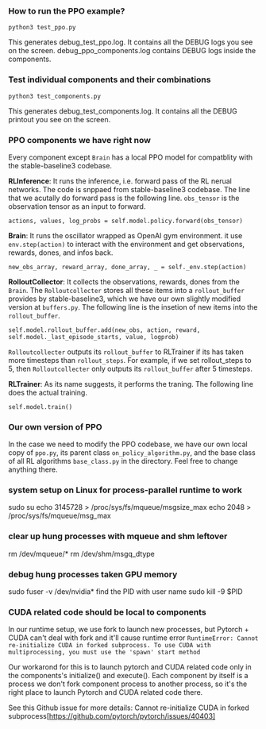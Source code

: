 ### How to run the PPO example?
```{bash}
python3 test_ppo.py
```
This generates debug_test_ppo.log. It contains all the DEBUG logs you see on the screen.
debug_ppo_components.log contains DEBUG logs inside the components.  

### Test individual components and their combinations
```{bash}
python3 test_components.py 
```
This generates debug_test_components.log. It contains all the DEBUG printout you see on the screen.  

### PPO components we have right now
Every component except `Brain` has a local PPO model for compatblity with the stable-baseline3 codebase.  

**RLInference**: It runs the inference, i.e. forward pass of the RL nerual networks.
The code is snppaed from stable-baseline3 codebase. The line that we acutally do forward pass is the following line.
`obs_tensor` is the observation tensor as an input to forward.  
```{python}
actions, values, log_probs = self.model.policy.forward(obs_tensor)
```
  
**Brain**: It runs the oscillator wrapped as OpenAI gym environment. it use `env.step(action)` to interact with the environment and get observations, rewards, dones, and infos back.
```{python}
new_obs_array, reward_array, done_array, _ = self._env.step(action)
```
  
**RolloutCollector**: It collects the observations, rewards, dones from the `Brain`. The `Rolloutcollecter` stores all these items into a `rollout_buffer` provides by stable-baseline3, which we have our own slightly modified version at `buffers.py`. The following line is the insetion of new items into the `rollout_buffer`.    
```{python}
self.model.rollout_buffer.add(new_obs, action, reward, self.model._last_episode_starts, value, logprob)
```
  
`Rolloutcollecter` outputs its `rollout_buffer` to RLTrainer if its has taken more timesteps than `rollout_steps`.
For example, if we set rollout_steps to 5, then `Rolloutcollecter` only outputs its `rollout_buffer` after 5 timesteps.

 **RLTrainer**: As its name suggests, it performs the traning. The following line does the actual training.
 ```{python}
self.model.train()
``` 

### Our own version of PPO
In the case we need to modify the PPO codebase, we have our own local copy of `ppo.py`, its parent class `on_policy_algorithm.py`, and the base class of all RL algorithms `base_class.py` in the directory. Feel free to change anything there.  


### system setup on Linux for process-parallel runtime to work
sudo su
echo 3145728 > /proc/sys/fs/mqueue/msgsize_max
echo 2048 > /proc/sys/fs/mqueue/msg_max

### clear up hung processes with mqueue and shm leftover
rm /dev/mqueue/*
rm /dev/shm/msgq_dtype

### debug hung processes taken GPU memory 
sudo fuser -v /dev/nvidia*
find the PID with user name
sudo kill -9 $PID

### CUDA related code should be local to components
In our runtime setup, we use fork to launch new processes, but Pytorch + CUDA
can't deal with fork and it'll cause runtime error
`RuntimeError: Cannot re-initialize CUDA in forked subprocess. To use CUDA with multiprocessing, you must use the 'spawn' start method` 

Our workarond for this is to launch pytorch and CUDA related code only in the components's initialize() and execute(). Each component by itself is a process we don't fork component process to another process, so it's the right place to launch Pytorch and CUDA related code there.

See this Github issue for more details: Cannot re-initialize CUDA in forked subprocess[https://github.com/pytorch/pytorch/issues/40403]
